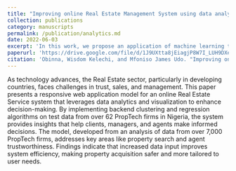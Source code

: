 ```yaml
---
title: "Improving online Real Estate Management System using data analytics"
collection: publications
category: manuscripts
permalink: /publication/analytics.md
date: 2022-06-03
excerpt: 'In this work, we propose an application of machine learning techniques in online Real Estate markets to enhance trustworthiness and improve safety in online property interactions.'
paperurl: 'https://drive.google.com/file/d/1J9UXtta8jEiagjP8W7I_LUH9DXepDtkU/view?usp=sharing'
citation: 'Obinna, Wisdom Kelechi, and Mfoniso James Udo. "Improving online real estate management system using data analytics; <i>Journal of Emerging Technologies</i>'
---
```

As technology advances, the Real Estate sector, particularly in developing countries, faces challenges in trust, sales, and management. This paper presents a responsive web application model for an online Real Estate Service system that leverages data analytics and visualization to enhance decision-making. By implementing backend clustering and regression algorithms on test data from over 62 PropTech firms in Nigeria, the system provides insights that help clients, managers, and agents make informed decisions. The model, developed from an analysis of data from over 7,000 PropTech firms, addresses key areas like property search and agent trustworthiness. Findings indicate that increased data input improves system efficiency, making property acquisition safer and more tailored to user needs.

